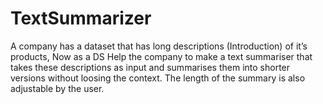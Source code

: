 # TextSummarizer
A company has a dataset that has long descriptions (Introduction) of it’s products,
Now as a DS Help the company to make a text summariser that takes these descriptions
as input and summarises them into shorter versions without loosing the context. The
length of the summary is also adjustable by the user.

